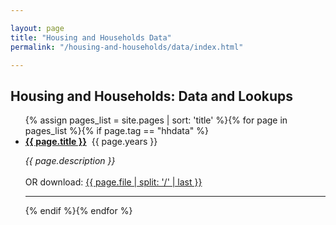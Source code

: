 ```yaml
---

layout: page
title: "Housing and Households Data"
permalink: "/housing-and-households/data/index.html"

---
```


## Housing and Households: Data and Lookups


<ul>{% assign pages_list = site.pages | sort: 'title' %}{% for page in pages_list %}{% if page.tag == "hhdata" %}<br /><li><b><a href="{{ page.url }}">{{ page.title }}</a></b>&nbsp;&nbsp;{{ page.years }}</li><p><i>{{ page.description }} </i><br /><br />OR download: <a href="{{ page.file }}">{{ page.file | split: '/' | last }}</a></p><hr>{% endif %}{% endfor %}</ul>